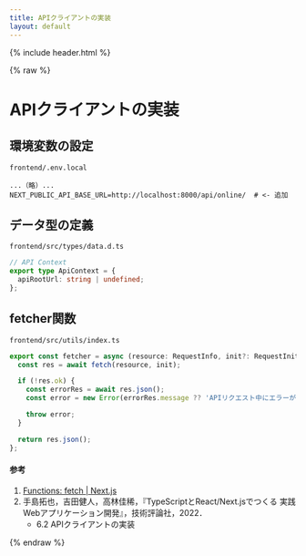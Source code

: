 ```yaml
---
title: APIクライアントの実装
layout: default
---
```


{% include header.html %}

{% raw %}

# APIクライアントの実装

## 環境変数の設定
`frontend/.env.local`
```.env
...（略）...
NEXT_PUBLIC_API_BASE_URL=http://localhost:8000/api/online/  # <- 追加
```

## データ型の定義
`frontend/src/types/data.d.ts`
```ts
// API Context
export type ApiContext = {
  apiRootUrl: string | undefined;
};
```

## fetcher関数
`frontend/src/utils/index.ts`
```ts
export const fetcher = async (resource: RequestInfo, init?: RequestInit): Promise<any> => {
  const res = await fetch(resource, init);

  if (!res.ok) {
    const errorRes = await res.json();
    const error = new Error(errorRes.message ?? 'APIリクエスト中にエラーが発生しました');

    throw error;
  }

  return res.json();
};
```

#### 参考
1. [Functions: fetch \| Next.js](https://nextjs.org/docs/app/api-reference/functions/fetch)
1. 手島拓也，吉田健人，高林佳稀，『TypeScriptとReact/Next.jsでつくる 実践Webアプリケーション開発』，技術評論社，2022．
   - 6.2 APIクライアントの実装

{% endraw %}

